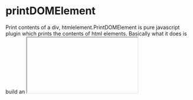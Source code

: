 # printDOMElement
Print contents of a div, htmlelement.PrintDOMElement is pure javascript plugin which prints the contents of html elements. Basically what it does is build an <iframe> write the contents of html element and trigger the print .

### Installing

Clone repo, or download printDOMElement.js

```
git clone https://github.com/Teodor-Zhelyazkov/printDOMElement.git
```



## Getting Started

Add "printDOMElement.js" to your page

```
<!DOCTYPE html>
<html lang="en">
    <head>
        <script src="printDOMElement.js"></script>
    ..
..
```

## Examples

Basic usage

```
new printDOMElement({
    selector  : '#element_to_print'
});
```

Delay printing with two seconds

```
new printDOMElement({
    selector  : '#element_to_print',
    delay     : 2 
});
```

Add metdata to iframe before printing
```
new printDOMElement({
    selector  : '#element_to_print',
    metadata  : [
        "<title>Print Dom Element</title>",
        '<script onload="" src="https://code.jquery.com/jquery-1.12.4.js"><\/script>',
        '<meta charset="utf-8">',
        `<style>.. <\/style>`,
        `<script>.. <\/script>`
    ]
});
```

Trigger print manually
```
new printDOMElement({
    selector  : '#element_to_print',
    autoPrint : false, // Default : true
    metadata  : [
        <!-- Add jQuery -->
        '<script onload="" src="https://code.jquery.com/jquery-1.12.4.js"><\/script>',
        `<script>
            $(document).ready(function () {
                /** After your work did finish trigger print manually **/
                setTimeout(function () {
                    window.print();
                },2000)
            })
        <\/script>`
    ]
});
```

Full config object with Defaults
```
new printDOMElement({
    selector  : '#element_to_print',
    autoPrint : true,
    delay     : 0,  
    metadata  : [],
    beforePrint : function ()
    {

    },
    afterPrint : function ()
    {

    },
    onError : function (e)
    {
        console.log(e);
    }
});
```
